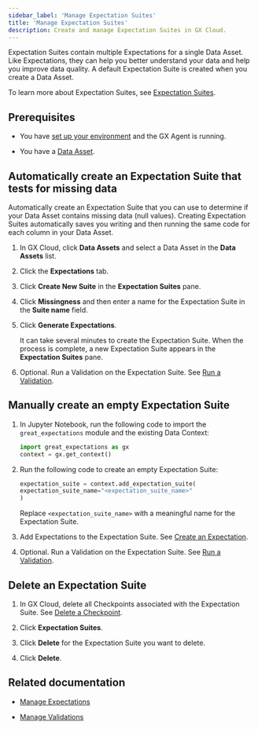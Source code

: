 ```yaml
---
sidebar_label: 'Manage Expectation Suites'
title: 'Manage Expectation Suites'
description: Create and manage Expectation Suites in GX Cloud.
---
```


Expectation Suites contain multiple Expectations for a single Data Asset. Like Expectations, they can help you better understand your data and help you improve data quality. A default Expectation Suite is created when you create a Data Asset. 

To learn more about Expectation Suites, see [Expectation Suites](../../terms/expectation_suite.md).

## Prerequisites

- You have [set up your environment](../set_up_gx_cloud.md) and the GX Agent is running. 

- You have a [Data Asset](/docs/cloud/data_assets/manage_data_assets#create-a-data-asset).

## Automatically create an Expectation Suite that tests for missing data

Automatically create an Expectation Suite that you can use to determine if your Data Asset contains missing data (null values). Creating Expectation Suites automatically saves you writing and then running the same code for each column in your Data Asset.

1. In GX Cloud, click **Data Assets** and select a Data Asset in the **Data Assets** list.

2. Click the **Expectations** tab.

3. Click **Create New Suite** in the **Expectation Suites** pane.

4. Click **Missingness** and then enter a name for the Expectation Suite in the **Suite name** field.

5. Click **Generate Expectations**. 

    It can take several minutes to create the Expectation Suite. When the process is complete, a new Expectation Suite appears in the **Expectation Suites** pane.

6. Optional. Run a Validation on the Expectation Suite. See [Run a Validation](/docs/cloud/validations/manage_validations#run-a-validation).

## Manually create an empty Expectation Suite 

1. In Jupyter Notebook, run the following code to import the `great_expectations` module and the existing Data Context:

    ```python title="Jupyter Notebook"
    import great_expectations as gx
    context = gx.get_context()
    ```
2. Run the following code to create an empty Expectation Suite:

    ```python title="Jupyter Notebook"
    expectation_suite = context.add_expectation_suite(
    expectation_suite_name="<expectation_suite_name>"
    )
    ```
    Replace `<expectation_suite_name>` with a meaningful name for the Expectation Suite.

3. Add Expectations to the Expectation Suite. See [Create an Expectation](/docs/cloud/expectations/manage_expectations#create-an-expectation).

4. Optional. Run a Validation on the Expectation Suite. See [Run a Validation](/docs/cloud/validations/manage_validations#run-a-validation).

## Delete an Expectation Suite

1. In GX Cloud, delete all Checkpoints associated with the Expectation Suite. See [Delete a Checkpoint](/docs/cloud/checkpoints/manage_checkpoints#delete-a-checkpoint). 

2. Click **Expectation Suites**.

3. Click **Delete** for the Expectation Suite you want to delete.

4. Click **Delete**.

## Related documentation

- [Manage Expectations](../expectations/manage_expectations.md)

- [Manage Validations](../validations/manage_validations.md)